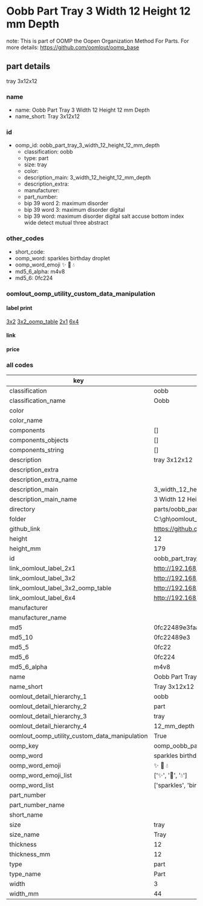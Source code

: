 # Oobb Part Tray 3 Width 12 Height 12 mm Depth  

note: This is part of OOMP the Oopen Organization Method For Parts. For more details: https://github.com/oomlout/oomp_base

##  part details
  



tray 3x12x12



### name
* name: Oobb Part Tray 3 Width 12 Height 12 mm Depth
* name_short: Tray 3x12x12 
### id
* oomp_id: oobb_part_tray_3_width_12_height_12_mm_depth
  * classification: oobb
  * type: part
  * size: tray
  * color: 
  * description_main: 3_width_12_height_12_mm_depth
  * description_extra: 
  * manufacturer: 
  * part_number: 
  * bip 39 word 2: maximum disorder
  * bip 39 word 3: maximum disorder digital
  * bip 39 word: maximum disorder digital salt accuse bottom index wide detect mutual three abstract

### other_codes
* short_code: 
* oomp_word: sparkles birthday droplet
* oomp_word_emoji :sparkles: :birthday: :droplet:
* md5_6_alpha: m4v8
* md5_6: 0fc224






### oomlout_oomp_utility_custom_data_manipulation
#### label print
[3x2](http://192.168.1.245:1112/?label=oomp%20m4v8)
[3x2_oomp_table](http://192.168.1.108:1112/?label=oomp%20m4v8)
[2x1](http://192.168.1.242:1112/?label=oomp%20m4v8)
[6x4](http://192.168.1.55:1112/?label=oomp%20m4v8)    

#### link

                              

#### price







### all codes 
| key | value |  
| --- | --- |  
| classification | oobb |  
| classification_name | Oobb |  
| color |  |  
| color_name |  |  
| components | [] |  
| components_objects | [] |  
| components_string | [] |  
| description | tray 3x12x12 |  
| description_extra |  |  
| description_extra_name |  |  
| description_main | 3_width_12_height_12_mm_depth |  
| description_main_name | 3 Width 12 Height 12 mm Depth |  
| directory | parts/oobb_part_tray_3_width_12_height_12_mm_depth |  
| folder | C:\gh\oomlout_oobb_version_4_generated_parts\parts\oobb_part_tray_3_width_12_height_12_mm_depth |  
| github_link | https://github.com/oomlout/oomlout_oomp_part_src/tree/main/parts/oobb_part_tray_3_width_12_height_12_mm_depth |  
| height | 12 |  
| height_mm | 179 |  
| id | oobb_part_tray_3_width_12_height_12_mm_depth |  
| link_oomlout_label_2x1 | http://192.168.1.242:1112/?label=oomp%20m4v8 |  
| link_oomlout_label_3x2 | http://192.168.1.245:1112/?label=oomp%20m4v8 |  
| link_oomlout_label_3x2_oomp_table | http://192.168.1.108:1112/?label=oomp%20m4v8 |  
| link_oomlout_label_6x4 | http://192.168.1.55:1112/?label=oomp%20m4v8 |  
| manufacturer |  |  
| manufacturer_name |  |  
| md5 | 0fc22489e3faae586900dbea7bcfdc4b |  
| md5_10 | 0fc22489e3 |  
| md5_5 | 0fc22 |  
| md5_6 | 0fc224 |  
| md5_6_alpha | m4v8 |  
| name | Oobb Part Tray 3 Width 12 Height 12 mm Depth |  
| name_short | Tray 3x12x12  |  
| oomlout_detail_hierarchy_1 | oobb |  
| oomlout_detail_hierarchy_2 | part |  
| oomlout_detail_hierarchy_3 | tray |  
| oomlout_detail_hierarchy_4 | 12_mm_depth |  
| oomlout_oomp_utility_custom_data_manipulation | True |  
| oomp_key | oomp_oobb_part_tray_3_width_12_height_12_mm_depth |  
| oomp_word | sparkles birthday droplet |  
| oomp_word_emoji | :sparkles: :birthday: :droplet: |  
| oomp_word_emoji_list | [':sparkles:', ':birthday:', ':droplet:'] |  
| oomp_word_list | ['sparkles', 'birthday', 'droplet'] |  
| part_number |  |  
| part_number_name |  |  
| short_name |  |  
| size | tray |  
| size_name | Tray |  
| thickness | 12 |  
| thickness_mm | 12 |  
| type | part |  
| type_name | Part |  
| width | 3 |  
| width_mm | 44 |  
